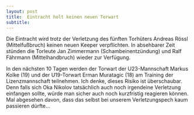 ```yaml
---
layout: post
title:  Eintracht holt keinen neuen Torwart
subtitle:  
---
```


Die Eintracht wird trotz der Verletzung des fünften Torhüters Andreas Rössl (Mittelfußbruch) keinen neuen Keeper verpflichten. In absehbarer Zeit stünden die Torleute Jan Zimmermann (Schambeinentzündung) und Ralf Fährmann (Mittelhandbruch) wieder zur Verfügung.

In den nächsten 10 Tagen werden der Torwart der U23-Mannschaft Markus Kolke (19) und der U19-Torwart Erman Muratagic (18) am Training der Lizenzmannschaft teilnehmen. Ich denke, dieses Risiko ist überschaubar. Denn falls sich Oka Nikolov tatsächlich auch noch irgendeine Verletzung einfangen sollte, würde man sicher auch noch kurzfristig reagieren können. Mal abgesehen davon, dass das selbst bei unserem Verletzungspech kaum passieren dürfte...
